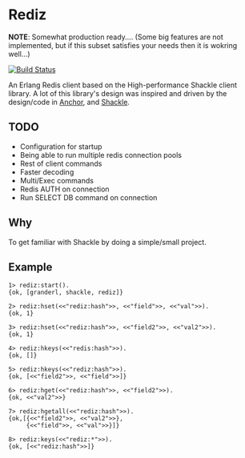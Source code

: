 # Rediz
**NOTE**: Somewhat production ready.... (Some big features are not implemented, but if this subset satisfies your needs then it is wokring well...)

[![Build Status](https://travis-ci.org/shezarkhani/rediz.svg?branch=master)](https://travis-ci.org/shezarkhani/rediz)

An Erlang Redis client based on the High-performance Shackle client library.
A lot of this library's design was inspired and driven by the design/code in [Anchor](https://github.com/lpgauth/anchor), 
and [Shackle](https://github.com/lpgauth/shackle).

## TODO
* Configuration for startup
* Being able to run multiple redis connection pools
* Rest of client commands
* Faster decoding
* Multi/Exec commands
* Redis AUTH on connection
* Run SELECT DB command on connection

## Why
To get familiar with Shackle by doing a simple/small project.

## Example
```
1> rediz:start().
{ok, [granderl, shackle, rediz]}

2> rediz:hset(<<"rediz:hash">>, <<"field">>, <<"val">>).
{ok, 1}

3> rediz:hset(<<"rediz:hash">>, <<"field2">>, <<"val2">>).
{ok, 1}

4> rediz:hkeys(<<"redis:hash">>).
{ok, []}

5> rediz:hkeys(<<"rediz:hash">>).
{ok, [<<"field2">>, <<"field">>]}

6> rediz:hget(<<"rediz:hash">>, <<"field2">>).
{ok, <<"val2">>}

7> rediz:hgetall(<<"rediz:hash">>).
{ok,[{<<"field2">>, <<"val2">>},
     {<<"field">>, <<"val">>}]}

8> rediz:keys(<<"rediz:*">>).
{ok, [<<"rediz:hash">>]}
```
